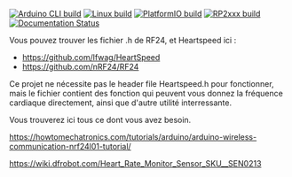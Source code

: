<!-- markdownlint-disable MD041 MD034 -->
[![Arduino CLI build](https://github.com/nRF24/RF24/workflows/Arduino%20CLI%20build/badge.svg)](https://github.com/nRF24/RF24/actions?query=workflow%3A%22Arduino+CLI+build%22)
[![Linux build](https://github.com/nRF24/RF24/workflows/Linux%20build/badge.svg)](https://github.com/nRF24/RF24/actions?query=workflow%3A%22Linux+build%22)
[![PlatformIO build](https://github.com/nRF24/RF24/actions/workflows/build_platformIO.yml/badge.svg)](https://github.com/nRF24/RF24/actions/workflows/build_platformIO.yml)
[![RP2xxx build](https://github.com/nRF24/RF24/actions/workflows/build_rp2xxx.yml/badge.svg)](https://github.com/nRF24/RF24/actions/workflows/build_rp2xxx.yml)
[![Documentation Status](https://readthedocs.org/projects/rf24/badge/?version=latest)](https://rf24.readthedocs.io/en/latest/?badge=latest)


Vous pouvez trouver les fichier .h de RF24, et Heartspeed ici :
 - https://github.com/lfwag/HeartSpeed
 - https://github.com/nRF24/RF24
 
 Ce projet ne nécessite pas le header file Heartspeed.h pour fonctionner, mais le fichier contient des fonction qui peuvent vous 
 donnez la fréquence cardiaque directement, ainsi que d'autre utilité interressante.

Vous trouverez ici tous ce dont vous avez besoin.

https://howtomechatronics.com/tutorials/arduino/arduino-wireless-communication-nrf24l01-tutorial/

https://wiki.dfrobot.com/Heart_Rate_Monitor_Sensor_SKU__SEN0213
